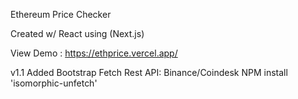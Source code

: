 Ethereum Price Checker

Created w/ React using (Next.js)

View Demo : https://ethprice.vercel.app/





v1.1
Added Bootstrap
Fetch Rest API: Binance/Coindesk
NPM install 'isomorphic-unfetch'
